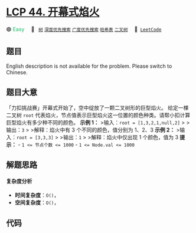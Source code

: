# [LCP 44. 开幕式焰火](https://leetcode.cn/problems/sZ59z6)

🟢 <font color=#15bd66>Easy</font>&emsp; 🔖&ensp; [`树`](/tag/tree.md) [`深度优先搜索`](/tag/depth-first-search.md) [`广度优先搜索`](/tag/breadth-first-search.md) [`哈希表`](/tag/hash-table.md) [`二叉树`](/tag/binary-tree.md)&emsp; 🔗&ensp;[`LeetCode`](https://leetcode.cn/problems/sZ59z6)

## 题目

English description is not available for the problem. Please switch to
Chinese.


## 题目大意

「力扣挑战赛」开幕式开始了，空中绽放了一颗二叉树形的巨型焰火。 给定一棵二叉树 `root`
代表焰火，节点值表示巨型焰火这一位置的颜色种类。请帮小扣计算巨型焰火有多少种不同的颜色。 **示例 1：** >输入：`root =
[1,3,2,1,null,2]` > >输出：`3` > >解释：焰火中有 3 个不同的颜色，值分别为 1、2、3 **示例 2：** >输入：`root
= [3,3,3]` > >输出：`1` > >解释：焰火中仅出现 1 个颜色，值为 3 **提示：** \- `1 <= 节点个数 <= 1000` \-
`1 <= Node.val <= 1000`


## 解题思路

#### 复杂度分析

- **时间复杂度**：`O()`，
- **空间复杂度**：`O()`，

## 代码

```javascript

```